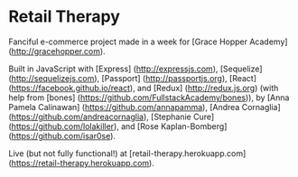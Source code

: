 # Retail Therapy

Fanciful e-commerce project made in a week for [Grace Hopper Academy] (http://gracehopper.com).

Built in JavaScript with [Express] (http://expressjs.com), [Sequelize] (http://sequelizejs.com), [Passport] (http://passportjs.org), [React] (https://facebook.github.io/react), and [Redux] (http://redux.js.org) (with help from [bones] (https://github.com/FullstackAcademy/bones)), by [Anna Pamela Calinawan] (https://github.com/annapamma), [Andrea Cornaglia] (https://github.com/andreacornaglia), [Stephanie Cure] (https://github.com/lolakiller), and [Rose Kaplan-Bomberg] (https://github.com/isar0se).

Live (but not fully functional!) at [retail-therapy.herokuapp.com] (https://retail-therapy.herokuapp.com).
